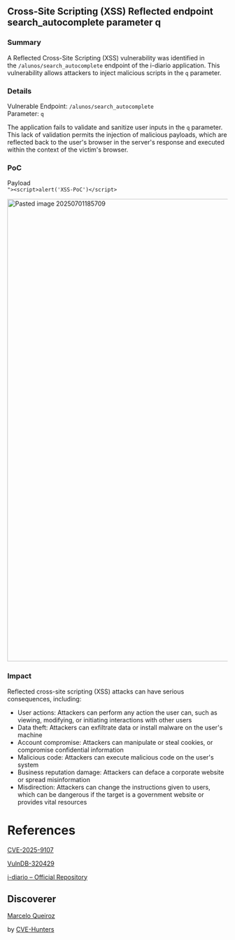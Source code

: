 ## Cross-Site Scripting (XSS) Reflected endpoint search_autocomplete parameter q

### Summary

A Reflected Cross-Site Scripting (XSS) vulnerability was identified in the `/alunos/search_autocomplete` endpoint of the i-diario application. This vulnerability allows attackers to inject malicious scripts in the `q` parameter.

### Details

Vulnerable Endpoint: `/alunos/search_autocomplete`  
Parameter: `q`

The application fails to validate and sanitize user inputs in the `q` parameter. This lack of validation permits the injection of malicious payloads, which are reflected back to the user's browser in the server's response and executed within the context of the victim's browser.

### PoC

Payload  
`"><script>alert('XSS-PoC')</script>`

<img width="861" height="1054" alt="Pasted image 20250701185709" src="https://github.com/user-attachments/assets/571aefdb-7ee5-4745-b99a-78d83f406e98" />


### Impact

Reflected cross-site scripting (XSS) attacks can have serious consequences, including:

- User actions: Attackers can perform any action the user can, such as viewing, modifying, or initiating interactions with other users
- Data theft: Attackers can exfiltrate data or install malware on the user's machine
- Account compromise: Attackers can manipulate or steal cookies, or compromise confidential information
- Malicious code: Attackers can execute malicious code on the user's system
- Business reputation damage: Attackers can deface a corporate website or spread misinformation
- Misdirection: Attackers can change the instructions given to users, which can be dangerous if the target is a government website or provides vital resources

# References

[CVE-2025-9107](https://www.cve.org/CVERecord?id=CVE-2025-9107 )

[VulnDB-320429](https://vuldb.com/?id.320429)

[i-diario – Official Repository](https://github.com/portabilis/i-diario)

## Discoverer

[Marcelo Queiroz](www.linkedin.com/in/marceloqueirozjr) 

by [CVE-Hunters](https://github.com/Sec-Dojo-Cyber-House/cve-hunters)